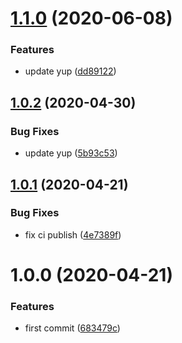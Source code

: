 # [1.1.0](https://github.com/whitewater-guide/validation/compare/v1.0.2...v1.1.0) (2020-06-08)


### Features

* update yup ([dd89122](https://github.com/whitewater-guide/validation/commit/dd89122485a553de4619d3953dc1c51ff89ce7ee))

## [1.0.2](https://github.com/whitewater-guide/validation/compare/v1.0.1...v1.0.2) (2020-04-30)


### Bug Fixes

* update yup ([5b93c53](https://github.com/whitewater-guide/validation/commit/5b93c5307c2840b2d96a695331bb1875247020ab))

## [1.0.1](https://github.com/whitewater-guide/validation/compare/v1.0.0...v1.0.1) (2020-04-21)


### Bug Fixes

* fix ci publish ([4e7389f](https://github.com/whitewater-guide/validation/commit/4e7389f330da85c5177adbb7606c06f95752d58d))

# 1.0.0 (2020-04-21)


### Features

* first commit ([683479c](https://github.com/whitewater-guide/validation/commit/683479c5e8780fe2920463bcc9542a7680ade7d7))
